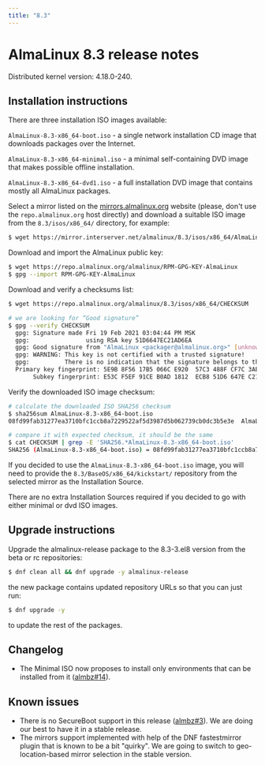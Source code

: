```yaml
---
title: "8.3"
---
```


# AlmaLinux 8.3 release notes

Distributed kernel version: 4.18.0-240.

## Installation instructions

There are three installation ISO images available:

`AlmaLinux-8.3-x86_64-boot.iso` - a single network installation CD image
that downloads packages over the Internet.

`AlmaLinux-8.3-x86_64-minimal.iso` - a minimal self-containing DVD image
that makes possible offline installation.

`AlmaLinux-8.3-x86_64-dvd1.iso` - a full installation DVD image that
contains mostly all AlmaLinux packages.

Select a mirror listed on the
[mirrors.almalinux.org](https://mirrors.almalinux.org/) website (please,
don't use the `repo.almalinux.org` host directly) and download a suitable ISO
image from the `8.3/isos/x86_64/` directory, for example:

```bash
$ wget https://mirror.interserver.net/almalinux/8.3/isos/x86_64/AlmaLinux-8.3-x86_64-boot.iso
```

Download and import the AlmaLinux public key:

```bash
$ wget https://repo.almalinux.org/almalinux/RPM-GPG-KEY-AlmaLinux
$ gpg --import RPM-GPG-KEY-AlmaLinux
```

Download and verify a checksums list:

```bash
$ wget https://repo.almalinux.org/almalinux/8.3/isos/x86_64/CHECKSUM

# we are looking for “Good signature”
$ gpg --verify CHECKSUM
  gpg: Signature made Fri 19 Feb 2021 03:04:44 PM MSK
  gpg:                using RSA key 51D6647EC21AD6EA
  gpg: Good signature from "AlmaLinux <packager@almalinux.org>" [unknown]
  gpg: WARNING: This key is not certified with a trusted signature!
  gpg:          There is no indication that the signature belongs to the owner.
  Primary key fingerprint: 5E9B 8F56 17B5 066C E920  57C3 488F CF7C 3ABB 34F8
       Subkey fingerprint: E53C F5EF 91CE B0AD 1812  ECB8 51D6 647E C21A D6EA
```

Verify the downloaded ISO image checksum:

```bash
# calculate the downloaded ISO SHA256 checksum
$ sha256sum AlmaLinux-8.3-x86_64-boot.iso
08fd99fab31277ea3710bfc1ccb8a7229522af5d3987d5b062739cb0dc3b5e3e  AlmaLinux-8.3-x86_64-boot.iso

# compare it with expected checksum, it should be the same
$ cat CHECKSUM | grep -E 'SHA256.*AlmaLinux-8.3-x86_64-boot.iso'
SHA256 (AlmaLinux-8.3-x86_64-boot.iso) = 08fd99fab31277ea3710bfc1ccb8a7229522af5d3987d5b062739cb0dc3b5e3e
```

If you decided to use the `AlmaLinux-8.3-x86_64-boot.iso` image, you will
need to provide the `8.3/BaseOS/x86_64/kickstart/` repository from the
selected mirror as the Installation Source.

There are no extra Installation Sources required if you decided to go with
either minimal or dvd ISO images.

## Upgrade instructions

Upgrade the almalinux-release package to the 8.3-3.el8 version from the beta
or rc repositories:

```bash
$ dnf clean all && dnf upgrade -y almalinux-release
```

the new package contains updated repository URLs so that you can just run:

```bash
$ dnf upgrade -y
```

to update the rest of the packages.

## Changelog

- The Minimal ISO now proposes to install only environments that can be
  installed from it ([almbz#14](https://bugs.almalinux.org/view.php?id=14)).

## Known issues

- There is no SecureBoot support in this release
  ([almbz#3](https://bugs.almalinux.org/view.php?id=3)). We are doing our
  best to have it in a stable release.
- The mirrors support implemented with help of the DNF fastestmirror plugin
  that is known to be a bit "quirky". We are going to switch to
  geo-location-based mirror selection in the stable version.
